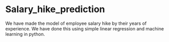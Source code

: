 # Salary_hike_prediction
We have made the model of employee salary hike by their years of experience. We have done this using simple linear regression and machine learning in python.
